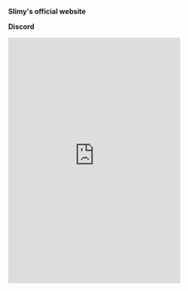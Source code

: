 **Slimy's official website**

**Discord**
<iframe src="https://discord.com/widget?id=1044098353786540152&theme=dark" width="350" height="500" allowtransparency="true" frameborder="0" sandbox="allow-popups allow-popups-to-escape-sandbox allow-same-origin allow-scripts"></iframe>
